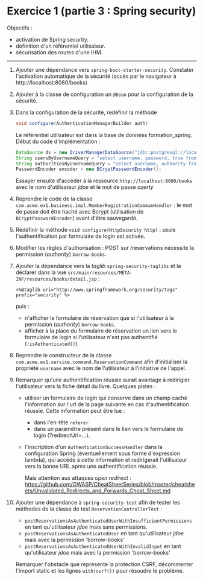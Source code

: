 # Exercice 1 (partie 3 : Spring security)


Objectifs : 
- activation de Spring security.
- définition d'un référentiel utilisateur.
- sécurisation des routes d'une IHM.
*****


1. Ajouter une dépendance vers `spring-boot-starter-security`. Constater l'activation automatique de la sécurité (accès par le navigateur à http://localhost:8080/books)

2. Ajouter à la classe de configuration un `@Bean` pour la configuration de la sécurité.

3. Dans la configuration de la sécurité, redéfinir la méthode 

    ```java
    void configure(AuthenticationManagerBuilder auth)
    ```
    Le référentiel utilisateur est dans la base de données formation_spring. Début du code d'implémentation : 

    ```java
    DataSource ds = new DriverManagerDataSource("jdbc:postgresql://localhost:5432/formation_spring", "postgres", null);
    String usersByUsernameQuery = "select username, password, true from Member where username=?";
    String authoritiesByUsernameQuery = "select username, authority from authorities where username=?";
    PasswordEncoder encoder = new BCryptPasswordEncoder();
    ```
		
	Essayer ensuite d'accéder à la ressource `http://localhost:8080/books` avec le nom d'utilisateur _jdoe_ et le mot de passe _azerty_


4. Reprendre le code de la classe `com.acme.ex1.business.impl.MemberRegistrationCommanHandler` : le mot de passe doit
   être haché avec Bcrypt (utilisation de `BCryptPasswordEncoder`) avant d'être sauvegardé.

5. Rédéfinir la méthode `void configure(HttpSecurity http)` : seule l'authentification par formulaire de login est
   activée.

6. Modifier les règles d'authorisation : POST sur /reservations nécessite la permission (_authority_) `borrow-books`.

7. Ajouter la dépendance vers la _taglib_ `spring-security-taglibs` et la déclarer dans la
   vue `src/main/resources/META-INF/resources/books/detail.jsp` :

   ```
   <%@taglib uri="http://www.springframework.org/security/tags" prefix="security" %>
   ```

   puis :

	* n'afficher le formulaire de réservation que si l'utilisateur à la permission (_authority_) `borrow-books`.
	* afficher à la place du formulaire de réservation un lien vers le formulaire de login si l'utilisateur n'est pas authentifié (`!isAuthenticated()`).

8. Reprendre le constructeur de la classe `com.acme.ex1.service.command.ReservationCommand` afin d'initialiser la propriété `username` avec le nom de l'utilisateur à l'initiative de l'appel.

9. Remarquer qu'une authentification réussie aurait avantage à redirigier l'utilisateur vers la fiche détail du livre. Quelques pistes :
		
	* utiliser un formulaire de login qui conserve dans un champ caché l'information sur l'url de la page suivante en cas d'authentification réussie. Cette information peut être lue :
		* dans l'en-tête `referer`
		* dans un paramètre présent dans le lien vers le formulaire de login (?redirectUrl=...).
	* l'inscription d'un `AuthenticationSuccessHandler` dans la configuration Spring (éventuellement sous forme d'expression lambda), qui accède à cette information et redirigerait l'utilisateur vers la bonne URL après une authentification réussie.
	
		Mais attention aux attaques _open redirect_ : https://github.com/OWASP/CheatSheetSeries/blob/master/cheatsheets/Unvalidated_Redirects_and_Forwards_Cheat_Sheet.md

10. Ajouter une dépendance à `spring-security-test` afin de tester les méthodes de la classe de test `ReservationControllerTest` :

	* `postReservationsAsAuthenticatedUserWithInsufficientPermissions` en tant qu'utilisateur _jdoe_ mais sans permissions.
	* `postReservationsAsAuthenticatedUser` en tant qu'utilisateur _jdoe_ mais avec la permission 'borrow-books'
	* `postReservationsAsAuthenticatedUserWithInvalidInput` en tant qu'utilisateur _jdoe_ mais avec la permission 'borrow-books'
	
	Remarquer l'obstacle que représente la protection CSRF, décommenter l'import static et les lignes `with(csrf())` pour résoudre le problème.
